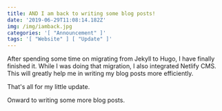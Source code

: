 ```yaml
---
title: AND I am back to writing some blog posts!
date: '2019-06-29T11:08:14.182Z'
img: /img/iamback.jpg
categories: '[ "Announcement" ]'
tags: '[ "Website" ] [ "Update" ]'
---
```

After spending some time on migrating from Jekyll to Hugo, I have finally finished it. While I was doing that migration, I also integrated Netlify CMS. This will greatly help me in writing my blog posts more efficiently.

That's all for my little update.

Onward to writing some more blog posts.
